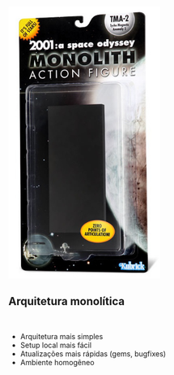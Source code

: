 <div class='span4'>
  <img src="static/monolith2.png" class="transparent" width="300px" />
</div>

<div class='span1'></div>

<div class='span7'>
  <h2>Arquitetura monolítica</h2>
  <br />
  <ul>
    <li>Arquitetura mais simples</li>
    <li>Setup local mais fácil</li>
    <li>Atualizações mais rápidas (gems, bugfixes)</li>
    <li>Ambiente homogêneo</li>
  </ul>
</div>

